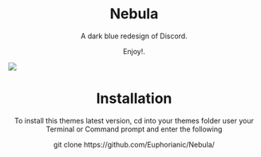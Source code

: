 <h1 align="center">Nebula</h1>
<p align="center">A dark blue redesign of Discord.</p>
<p align="center">Enjoy!.</p>

![](https://i.imgur.com/LHEcF9B.png)

<h1 align="center">Installation</h1>
<p align="center">To install this themes latest version, cd into your themes folder user your Terminal or Command prompt and enter the following</p>
<p align="center">git clone https://github.com/Euphorianic/Nebula/ </p>
